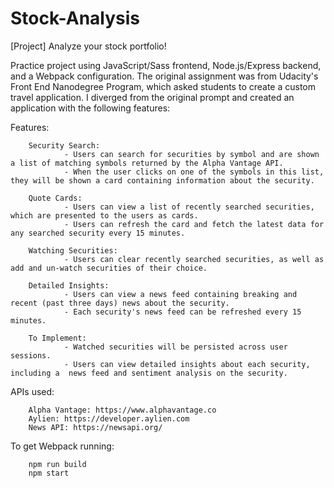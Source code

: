 # Stock-Analysis
[Project] Analyze your stock portfolio! 

Practice project using JavaScript/Sass frontend, Node.js/Express backend, and a Webpack configuration. The original assignment was from Udacity's Front End Nanodegree Program, which asked students to create a custom travel application. I diverged from the original prompt and created an application with the following features:

Features:

        Security Search:
                - Users can search for securities by symbol and are shown a list of matching symbols returned by the Alpha Vantage API. 
                - When the user clicks on one of the symbols in this list, they will be shown a card containing information about the security.

        Quote Cards:
                - Users can view a list of recently searched securities, which are presented to the users as cards. 
                - Users can refresh the card and fetch the latest data for any searched security every 15 minutes.
        
        Watching Securities: 
                - Users can clear recently searched securities, as well as add and un-watch securities of their choice. 

        Detailed Insights:
                - Users can view a news feed containing breaking and recent (past three days) news about the security. 
                - Each security's news feed can be refreshed every 15 minutes.

        To Implement:
                - Watched securities will be persisted across user sessions.
                - Users can view detailed insights about each security, including a  news feed and sentiment analysis on the security.

APIs used: 
        
        Alpha Vantage: https://www.alphavantage.co
        Aylien: https://developer.aylien.com
        News API: https://newsapi.org/

To get Webpack running:

        npm run build 
        npm start